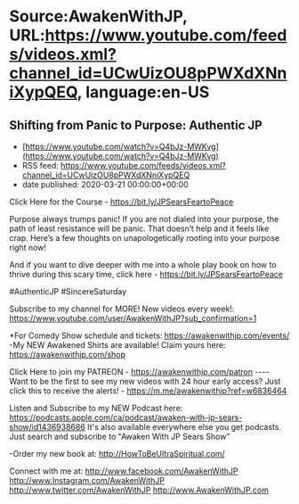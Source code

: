 # Source:AwakenWithJP, URL:https://www.youtube.com/feeds/videos.xml?channel_id=UCwUizOU8pPWXdXNniXypQEQ, language:en-US

## Shifting from Panic to Purpose: Authentic JP
 - [https://www.youtube.com/watch?v=Q4bJz-MWKvg](https://www.youtube.com/watch?v=Q4bJz-MWKvg)
 - RSS feed: https://www.youtube.com/feeds/videos.xml?channel_id=UCwUizOU8pPWXdXNniXypQEQ
 - date published: 2020-03-21 00:00:00+00:00

Click Here for the Course - https://bit.ly/JPSearsFeartoPeace

Purpose always trumps panic! If you are not dialed into your purpose, the path of least resistance will be panic. That doesn’t help and it feels like crap. Here’s a few thoughts on unapologetically rooting into your purpose right now! And if you want to dive deeper with me into a whole play book on how to thrive during this scary time, click here - https://bit.ly/JPSearsFeartoPeace

#AuthenticJP #SincereSaturday

Subscribe to my channel for MORE! New videos every week!: https://www.youtube.com/user/AwakenWithJP?sub_confirmation=1

*For Comedy Show schedule and tickets: https://awakenwithjp.com/events/
-My NEW Awakened Shirts are available! Claim yours here: https://awakenwithjp.com/shop

Click Here to join my PATREON - https://awakenwithjp.com/patron
---- Want to be the first to see my new videos with 24 hour early access? Just click this to receive the alerts! - https://m.me/awakenwithjp?ref=w6836464

Listen and Subscribe to my NEW Podcast here: 
https://podcasts.apple.com/ca/podcast/awaken-with-jp-sears-show/id1436938686
It's also available everywhere else you get podcasts. Just search and subscribe to "Awaken With JP Sears Show"

-Order my new book at: http://HowToBeUltraSpiritual.com/

Connect with me at: 
http://www.facebook.com/AwakenWithJP
http://www.Instagram.com/AwakenWithJP
http://www.twitter.com/AwakenWithJP
http://www.AwakenWithJP.com

